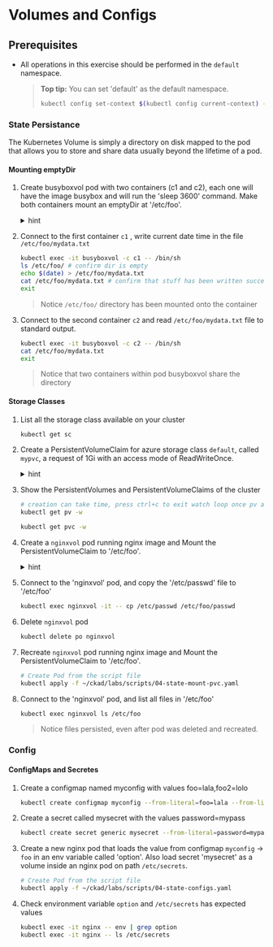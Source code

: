 # Volumes and Configs

## Prerequisites

* All operations in this exercise should be performed in the ```default``` namespace.

    >**Top tip:** You can set 'default' as the default namespace.
    > ```bash
    > kubectl config set-context $(kubectl config current-context) --namespace=default
    > ```

### State Persistance

The Kubernetes Volume is simply a directory on disk mapped to the pod that allows you to store and share data usually beyond the lifetime of a pod.

#### Mounting emptyDir

1. Create busyboxvol pod with two containers (c1 and c2), each one will have the image busybox and will run the 'sleep 3600' command. Make both containers mount an emptyDir at '/etc/foo'.

    <details><summary>hint</summary>
    <p>
        
    ```YAML
    apiVersion: v1
    kind: Pod
    metadata:
    name: nginx
    spec:
    volumes: # specify the volumes
    - name: myvolume # this name will be used for reference inside the container
        secret: # we want a secret
        secretName: mysecret # name of the secret - this must already exist on pod creation

    containers:
    - image: nginx
        imagePullPolicy: IfNotPresent
        name: nginx

        volumeMounts: # your volume mounts are listed here
        - name: myvolume # the name that you specified in pod.spec.volumes.name
        mountPath: /etc/secrets # the path inside your container   

        env:
        - name: option # name of the env variable
        valueFrom:
            configMapKeyRef:
            name: myconfig # name of config map
            key: foo # name of the entity in config map

        resources:
        limits:
        memory: "64Mi"
        cpu: "100m"
    ```

    </p>
    </details>

1. Connect to the first container ```c1```  , write current date time in the file ```/etc/foo/mydata.txt```

    ```bash
    kubectl exec -it busyboxvol -c c1 -- /bin/sh
    ls /etc/foo/ # confirm dir is empty
    echo $(date) > /etc/foo/mydata.txt
    cat /etc/foo/mydata.txt # confirm that stuff has been written successfully
    exit
    ```

    > Notice ```/etc/foo/``` directory has been mounted onto the container

1. Connect to the second container ```c2``` and read ```/etc/foo/mydata.txt``` file to standard output.

    ```bash
    kubectl exec -it busyboxvol -c c2 -- /bin/sh
    cat /etc/foo/mydata.txt
    exit
    ```

    > Notice that two containers within pod busyboxvol share the directory

#### Storage Classes

1. List all the storage class available on your cluster

    ```bash
    kubectl get sc
    ```

1. Create a PersistentVolumeClaim for azure storage class ```default```, called ```mypvc```, a request of 1Gi with an access mode of ReadWriteOnce.

    <details><summary>hint</summary>
    <p>
        
    ```YAML
    apiVersion: v1
    kind: PersistentVolumeClaim
    metadata:
     name: mypvc
    spec:
     accessModes:
     - ReadWriteOnce
     storageClassName: default
     resources:
      requests:
       storage: 1Gi
    ```
    </p>
    </details>
    
1. Show the PersistentVolumes and PersistentVolumeClaims of the cluster

    ```bash
    # creation can take time, press ctrl+c to exit watch loop once pv and pvc are created
    kubectl get pv -w
    ```
  
    ```bash
    kubectl get pvc -w
    ```

1. Create a ```nginxvol``` pod running nginx image and Mount the PersistentVolumeClaim to '/etc/foo'.

    <details><summary>hint</summary>
    <p>
        
    ```YAML
    apiVersion: v1
    kind: Pod
    metadata:
     name: nginxvol
    spec:
     volumes:
      - name: my-volume
        persistentVolumeClaim: #
         claimName: mypvc #
     containers:
     - image: nginx:1.15.5
       name: mypod
       volumeMounts:
       - name: my-volume
         mountPath: /etc/foo #
       resources:
        limits:
         memory: "64Mi"
         cpu: "100m"          
    ```
    </p>
    </details>
    
1. Connect to the 'nginxvol' pod, and copy the '/etc/passwd' file to '/etc/foo'

    ```bash
    kubectl exec nginxvol -it -- cp /etc/passwd /etc/foo/passwd
    ```

1. Delete ```nginxvol``` pod

    ```bash
    kubectl delete po nginxvol
    ```

1. Recreate ```nginxvol``` pod running nginx image and Mount the PersistentVolumeClaim to '/etc/foo'.


    ```bash
    # Create Pod from the script file
    kubectl apply -f ~/ckad/labs/scripts/04-state-mount-pvc.yaml
    ```

1. Connect to the 'nginxvol' pod, and list all files in '/etc/foo'

    ```bash
    kubectl exec nginxvol ls /etc/foo
    ```

    > Notice files persisted, even after pod was deleted and recreated.

### Config

#### ConfigMaps and Secretes

1. Create a configmap named myconfig with values foo=lala,foo2=lolo

    ```bash
    kubectl create configmap myconfig --from-literal=foo=lala --from-literal=foo2=lolo
    ```

1. Create a secret called mysecret with the values password=mypass

    ```bash
    kubectl create secret generic mysecret --from-literal=password=mypass
    ```

1. Create a new nginx pod that loads the value from configmap ```myconfig``` ->  ```foo``` in an env variable called 'option'. Also load secret 'mysecret' as a volume inside an nginx pod on path ```/etc/secrets```.

    ```bash
    # Create Pod from the script file
    kubectl apply -f ~/ckad/labs/scripts/04-state-configs.yaml
    ```

1. Check environment variable ```option``` and ```/etc/secrets``` has expected values

    ```bash
    kubectl exec -it nginx -- env | grep option
    kubectl exec -it nginx -- ls /etc/secrets
    ```
